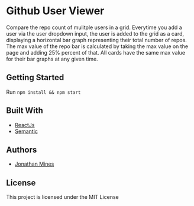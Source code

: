 Github User Viewer
===============
Compare the repo count of mulitple users in a grid. Everytime you add a user via the user dropdown input, the user is added to the grid as a card, displaying a horizontal bar graph representing their total number of repos. The max value of the repo bar is calculated by taking the max value on the page and adding 25% percent of that. All cards have the same max value for their bar graphs at any given time.

## Getting Started

Run `npm install && npm start`

## Built With
* [ReactJs](https://reactjs.org/)
* [Semantic](https://react.semantic-ui.com/)

## Authors
* [Jonathan Mines](https://github.com/MinesJA)

## License
This project is licensed under the MIT License
